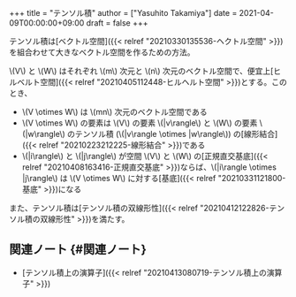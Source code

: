 +++
title = "テンソル積"
author = ["Yasuhito Takamiya"]
date = 2021-04-09T00:00:00+09:00
draft = false
+++

テンソル積は[ベクトル空間]({{< relref "20210330135536-ヘクトル空間" >}})を組合わせて大きなベクトル空間を作るための方法。

\\(V\\) と \\(W\\) はそれぞれ \\(m\\) 次元と \\(n\\) 次元のベクトル空間で、便宜上[ヒルベルト空間]({{< relref "20210405112448-ヒルヘルト空間" >}})とする。このとき、

-   \\(V \otimes W\\) は \\(mn\\) 次元のベクトル空間である
-   \\(V \otimes W\\) の要素は \\(V\\) の要素 \\(|v\rangle\\) と \\(W\\) の要素 \\(|w\rangle\\) のテンソル積 (\\(|v\rangle \otimes |w\rangle\\)) の[線形結合]({{< relref "20210223212225-線形結合" >}})である
-   \\(|i\rangle\\) と \\(|j\rangle\\) が空間 \\(V\\) と \\(W\\) の[正規直交基底]({{< relref "20210408163416-正規直交基底" >}})ならば、\\(|i\rangle \otimes |j\rangle\\) は \\(V \otimes W\\) に対する[基底]({{< relref "20210331121800-基底" >}})になる

また、テンソル積は[テンソル積の双線形性]({{< relref "20210412122826-テンソル積の双線形性" >}})を満たす。


## 関連ノート {#関連ノート}

-   [テンソル積上の演算子]({{< relref "20210413080719-テンソル積上の演算子" >}})
